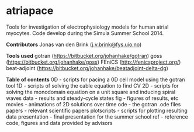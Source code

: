 atriapace
=========

Tools for investigation of electrophysiology models for human atrial myocytes. Code develop during the Simula Summer School 2014.

__Contributors__
    Jonas van den Brink (j.v.brink@fys.uio.no)

__Tools used__
    gotran (https://bitbucket.org/johanhake/gotran)
    goss (https://bitbucket.org/johanhake/goss)
    FEniCS (http://fenicsproject.org/)
    beat-adjoint (https://bitbucket.org/johanhake/beatadjoint-delta-dg)

__Table of contents__
    0D           - scripts for pacing a 0D cell model using the gotran tool
    1D           - scripts of solving the cable equation to find CV
    2D           - scripts for solving the monodomain equation on a unit square and inducing spiral waves
    data         - results and steady-cycle states
    fig          - figures of results, etc
    movies       - animations of 2D solutions over time
    ode          - the gotran .ode files
    papers       - relevant scientific papers
    plotscripts  - scripts for plotting resulting data
    presentation - final presentation for the summer school
    ref          - reference code, figures and data provided by advisors